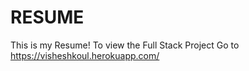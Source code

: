 # RESUME
This is my Resume!
To view the Full Stack Project Go to https://visheshkoul.herokuapp.com/
